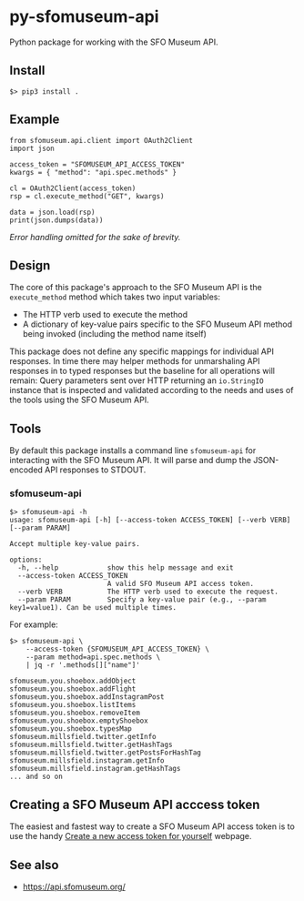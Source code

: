 # py-sfomuseum-api

Python package for working with the SFO Museum API.

## Install

```
$> pip3 install .
```

## Example

```
from sfomuseum.api.client import OAuth2Client
import json

access_token = "SFOMUSEUM_API_ACCESS_TOKEN"
kwargs = { "method": "api.spec.methods" }

cl = OAuth2Client(access_token)
rsp = cl.execute_method("GET", kwargs)

data = json.load(rsp)
print(json.dumps(data))
```

_Error handling omitted for the sake of brevity._

## Design

The core of this package's approach to the SFO Museum API is the `execute_method` method which takes two input variables:

* The HTTP verb used to execute the method
* A dictionary of key-value pairs specific to the SFO Museum API method being invoked (including the method name itself)

This package does not define any specific mappings for individual API responses. In time there may helper methods for unmarshaling API responses in to typed responses but the baseline for all operations will remain: Query parameters sent over HTTP returning an `io.StringIO` instance that is inspected and validated according to the needs and uses of the tools using the SFO Museum API.

## Tools

By default this package installs a command line `sfomuseum-api` for interacting with the SFO Museum API. It will parse and dump the JSON-encoded API responses to STDOUT.

### sfomuseum-api

```
$> sfomuseum-api -h
usage: sfomuseum-api [-h] [--access-token ACCESS_TOKEN] [--verb VERB] [--param PARAM]

Accept multiple key-value pairs.

options:
  -h, --help            show this help message and exit
  --access-token ACCESS_TOKEN
                        A valid SFO Museum API access token.
  --verb VERB           The HTTP verb used to execute the request.
  --param PARAM         Specify a key-value pair (e.g., --param key1=value1). Can be used multiple times.
```

For example:

```
$> sfomuseum-api \
	--access-token {SFOMUSEUM_API_ACCESS_TOKEN} \
	--param method=api.spec.methods \
	| jq -r '.methods[]["name"]'
	
sfomuseum.you.shoebox.addObject
sfomuseum.you.shoebox.addFlight
sfomuseum.you.shoebox.addInstagramPost
sfomuseum.you.shoebox.listItems
sfomuseum.you.shoebox.removeItem
sfomuseum.you.shoebox.emptyShoebox
sfomuseum.you.shoebox.typesMap
sfomuseum.millsfield.twitter.getInfo
sfomuseum.millsfield.twitter.getHashTags
sfomuseum.millsfield.twitter.getPostsForHashTag
sfomuseum.millsfield.instagram.getInfo
sfomuseum.millsfield.instagram.getHashTags
... and so on
```

## Creating a SFO Museum API acccess token

The easiest and fastest way to create a SFO Museum API access token is to use the handy [Create a new access token for yourself](https://api.sfomuseum.org/oauth2/authenticate/like-magic/) webpage.

## See also

* https://api.sfomuseum.org/
